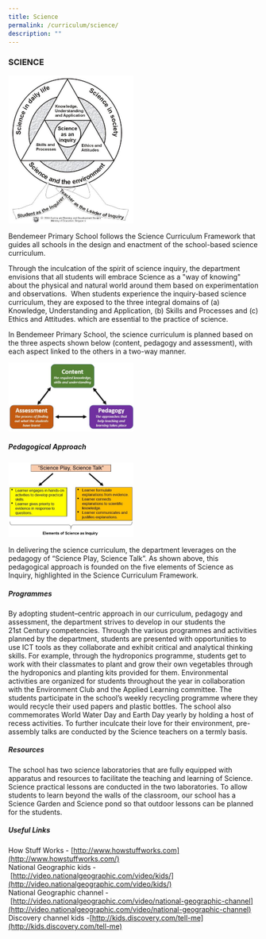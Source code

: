 ```yaml
---
title: Science
permalink: /curriculum/science/
description: ""
---
```

### SCIENCE

<img src="/images/1%20(10).jpg" 
		 style="width:50%"/>

Bendemeer Primary School follows the Science Curriculum Framework that guides all schools in the design and enactment of the school-based science curriculum.

Through the inculcation of the spirit of science inquiry, the department envisions that all students will embrace Science as a "way of knowing" about the physical and natural world around them based on experimentation and observations.  When students experience the inquiry-based science curriculum, they are exposed to the three integral domains of (a) Knowledge, Understanding and Application, (b) Skills and Processes and (c) Ethics and Attitudes. which are essential to the practice of science.

In Bendemeer Primary School, the science curriculum is planned based on the three aspects shown below (content, pedagogy and assessment), with each aspect linked to the others in a two-way manner.

<img src="/images/2%20(11).jpg" 
		 style="width:50%"/>

##### Pedagogical Approach

<img src="/images/3%20(8).jpg"
		 style="width:50%"/>

In delivering the science curriculum, the department leverages on the pedagogy of “Science Play, Science Talk”. As shown above, this pedagogical approach is founded on the five elements of Science as Inquiry, highlighted in the Science Curriculum Framework.

##### Programmes

By adopting student–centric approach in our curriculum, pedagogy and assessment, the department strives to develop in our students the 21st Century competencies. Through the various programmes and activities planned by the department, students are presented with opportunities to use ICT tools as they collaborate and exhibit critical and analytical thinking skills. For example, through the hydroponics programme, students get to work with their classmates to plant and grow their own vegetables through the hydroponics and planting kits provided for them. Environmental activities are organized for students throughout the year in collaboration with the Environment Club and the Applied Learning committee. The students participate in the school’s weekly recycling programme where they would recycle their used papers and plastic bottles. The school also commemorates World Water Day and Earth Day yearly by holding a host of recess activities. To further inculcate their love for their environment, pre-assembly talks are conducted by the Science teachers on a termly basis.  

##### Resources

The school has two science laboratories that are fully equipped with apparatus and resources to facilitate the teaching and learning of Science. Science practical lessons are conducted in the two laboratories. To allow students to learn beyond the walls of the classroom, our school has a Science Garden and Science pond so that outdoor lessons can be planned for the students.

##### Useful Links

How Stuff Works - [http://www.howstuffworks.com](http://www.howstuffworks.com/) <br>
National Geographic kids - [http://video.nationalgeographic.com/video/kids/](http://video.nationalgeographic.com/video/kids/) <br>
National Geographic channel - [http://video.nationalgeographic.com/video/national-geographic-channel](http://video.nationalgeographic.com/video/national-geographic-channel) <br>
Discovery channel kids -[http://kids.discovery.com/tell-me](http://kids.discovery.com/tell-me)